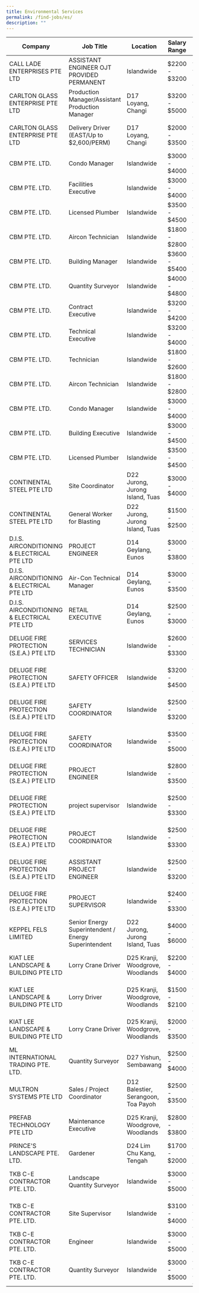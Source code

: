 ```yaml
---
title: Environmental Services
permalink: /find-jobs/es/
description: ""
---
```

|Company|Job Title|Location|Salary Range|Link|
|--------|--------|--------|--------|--------|
|CALL LADE ENTERPRISES PTE LTD|ASSISTANT ENGINEER OJT PROVIDED PERMANENT|Islandwide|$2200 - $3200|https://www.mycareersfuture.gov.sg/job/building-construction/assistant-engineer-ojt-provided-permanent-call-lade-enterprises-1cff5d0d6b1a65129cbfc6d6e26aa678|
|CARLTON GLASS ENTERPRISE PTE LTD|Production Manager/Assistant Production Manager|D17 Loyang, Changi|$3200 - $5000|https://www.mycareersfuture.gov.sg/job/building-construction/production-managerassistant-production-manager-carlton-glass-enterprise-26258dbea4b298f262027fa7ab70c867|
|CARLTON GLASS ENTERPRISE PTE LTD|Delivery Driver (EAST/Up to $2,600/PERM)|D17 Loyang, Changi|$2000 - $3500|https://www.mycareersfuture.gov.sg/job/building-construction/delivery-driver-carlton-glass-enterprise-f6ab9ffd177e8b1fe9b67cae3f13b887|
|CBM PTE. LTD.|Condo Manager|Islandwide|$3000 - $4000|https://www.mycareersfuture.gov.sg/job/building-construction/condo-manager-cbm-4ba2e1ad1026cfb5689f17377408414b|
|CBM PTE. LTD.|Facilities Executive|Islandwide|$3000 - $4000|https://www.mycareersfuture.gov.sg/job/building-construction/facilities-executive-cbm-1b62268f04ab82a05a31e943ac383a8f|
|CBM PTE. LTD.|Licensed Plumber|Islandwide|$3500 - $4500|https://www.mycareersfuture.gov.sg/job/building-construction/licensed-plumber-cbm-d82599e8180f1f5e1f2f05a06b7042e2|
|CBM PTE. LTD.|Aircon Technician|Islandwide|$1800 - $2800|https://www.mycareersfuture.gov.sg/job/building-construction/aircon-technician-cbm-0c04f42bc28248145b564d0575153f31|
|CBM PTE. LTD.|Building Manager|Islandwide|$3600 - $5400|https://www.mycareersfuture.gov.sg/job/building-construction/building-manager-cbm-067141dbad030ab667b7993ceaff86f7|
|CBM PTE. LTD.|Quantity Surveyor|Islandwide|$4000 - $4800|https://www.mycareersfuture.gov.sg/job/building-construction/quantity-surveyor-cbm-db209f5c163f5652214e3e432e2ed295|
|CBM PTE. LTD.|Contract Executive|Islandwide|$3200 - $4200|https://www.mycareersfuture.gov.sg/job/building-construction/contract-executive-cbm-edfde8714192620541097b040649bff3|
|CBM PTE. LTD.|Technical Executive|Islandwide|$3200 - $4000|https://www.mycareersfuture.gov.sg/job/building-construction/technical-executive-cbm-c3f5ac819084fbeaaa9e229b027a0aa3|
|CBM PTE. LTD.|Technician|Islandwide|$1800 - $2600|https://www.mycareersfuture.gov.sg/job/building-construction/technician-cbm-00cb57b0858f32d6d2a86c85043a3117|
|CBM PTE. LTD.|Aircon Technician|Islandwide|$1800 - $2800|https://www.mycareersfuture.gov.sg/job/building-construction/aircon-technician-cbm-78b4d34ff25aff384484ce27caf48306|
|CBM PTE. LTD.|Condo Manager|Islandwide|$3000 - $4000|https://www.mycareersfuture.gov.sg/job/building-construction/condo-manager-cbm-9864da54eada6f3a46d45145a3917bf4|
|CBM PTE. LTD.|Building Executive|Islandwide|$3000 - $4500|https://www.mycareersfuture.gov.sg/job/building-construction/building-executive-cbm-a6292ebe26cede8df940c1a2a9b3250a|
|CBM PTE. LTD.|Licensed Plumber|Islandwide|$3500 - $4500|https://www.mycareersfuture.gov.sg/job/building-construction/licensed-plumber-cbm-bdfc5fa647735787a1eeeebf48aa09da|
|CONTINENTAL STEEL PTE LTD|Site Coordinator |D22 Jurong, Jurong Island, Tuas|$3000 - $4000|https://www.mycareersfuture.gov.sg/job/building-construction/site-coordinator-continental-steel-d6c60850b58df507aee8cd4d37ad1225|
|CONTINENTAL STEEL PTE LTD|General Worker for Blasting|D22 Jurong, Jurong Island, Tuas|$1500 - $2500|https://www.mycareersfuture.gov.sg/job/building-construction/general-worker-blasting-continental-steel-f64da5a14bcbda55d5342f4acbeba488|
|D.I.S. AIRCONDITIONING & ELECTRICAL PTE LTD|PROJECT ENGINEER|D14 Geylang, Eunos|$3000 - $3800|https://www.mycareersfuture.gov.sg/job/building-construction/project-engineer-dis-airconditioning-electrical-af4033335295216f1a300b92daede46f|
|D.I.S. AIRCONDITIONING & ELECTRICAL PTE LTD|Air-Con Technical Manager|D14 Geylang, Eunos|$3000 - $3500|https://www.mycareersfuture.gov.sg/job/building-construction/air-con-technical-manager-dis-airconditioning-electrical-4046086763ab0a0ac67bcd172c900fdd|
|D.I.S. AIRCONDITIONING & ELECTRICAL PTE LTD|RETAIL EXECUTIVE|D14 Geylang, Eunos|$2500 - $3000|https://www.mycareersfuture.gov.sg/job/building-construction/retail-executive-dis-airconditioning-electrical-7515eb8206de9c0c2366318c74e8ff9f|
|DELUGE FIRE PROTECTION (S.E.A.) PTE LTD|SERVICES TECHNICIAN|Islandwide|$2600 - $3300|https://www.mycareersfuture.gov.sg/job/building-construction/services-technician-deluge-fire-protection-7f4cbb6b810d6ee641b38a816fc92417|
|DELUGE FIRE PROTECTION (S.E.A.) PTE LTD|SAFETY OFFICER|Islandwide|$3200 - $4500|https://www.mycareersfuture.gov.sg/job/building-construction/safety-officer-deluge-fire-protection-151517e183e178b7a9e9a8ddbcd7c1ea|
|DELUGE FIRE PROTECTION (S.E.A.) PTE LTD|SAFETY COORDINATOR|Islandwide|$2500 - $3200|https://www.mycareersfuture.gov.sg/job/building-construction/safety-coordinator-deluge-fire-protection-8c271bccb96b992bcb8cc245ed7dc487|
|DELUGE FIRE PROTECTION (S.E.A.) PTE LTD|SAFETY COORDINATOR|Islandwide|$3500 - $5000|https://www.mycareersfuture.gov.sg/job/building-construction/safety-coordinator-deluge-fire-protection-bbfa1eb5623dd0d6a365f6e2106ca267|
|DELUGE FIRE PROTECTION (S.E.A.) PTE LTD|PROJECT ENGINEER|Islandwide|$2800 - $3500|https://www.mycareersfuture.gov.sg/job/building-construction/project-engineer-deluge-fire-protection-ff83e62752303f0cab337c221358e851|
|DELUGE FIRE PROTECTION (S.E.A.) PTE LTD|project supervisor|Islandwide|$2500 - $3300|https://www.mycareersfuture.gov.sg/job/building-construction/project-supervisor-deluge-fire-protection-9e41cbb81c8c6385d4e4dbaef2381451|
|DELUGE FIRE PROTECTION (S.E.A.) PTE LTD|PROJECT COORDINATOR|Islandwide|$2500 - $3300|https://www.mycareersfuture.gov.sg/job/building-construction/project-coordinator-deluge-fire-protection-ccf81b6e493ab19aaeabebbd0805a96c|
|DELUGE FIRE PROTECTION (S.E.A.) PTE LTD|ASSISTANT PROJECT ENGINEER|Islandwide|$2500 - $3200|https://www.mycareersfuture.gov.sg/job/building-construction/assistant-project-engineer-deluge-fire-protection-d3d65ebab06c9d60928dc72adfcba238|
|DELUGE FIRE PROTECTION (S.E.A.) PTE LTD|PROJECT SUPERVISOR|Islandwide|$2400 - $3300|https://www.mycareersfuture.gov.sg/job/building-construction/project-supervisor-deluge-fire-protection-5446e2adf6fd4c8d84dc0e27647d5d4c|
|KEPPEL FELS LIMITED|Senior Energy Superintendent / Energy Superintendent|D22 Jurong, Jurong Island, Tuas|$4000 - $6000|https://www.mycareersfuture.gov.sg/job/building-construction/senior-energy-superintendent-energy-superintendent-keppel-fels-70545a6862c64217b4d664713ffa81f1|
|KIAT LEE LANDSCAPE & BUILDING PTE LTD|Lorry Crane Driver|D25 Kranji, Woodgrove, Woodlands|$2200 - $4000|https://www.mycareersfuture.gov.sg/job/building-construction/lorry-crane-driver-kiat-lee-landscape-building-d2b8eb151f9d2636e5d01af7a2e44840|
|KIAT LEE LANDSCAPE & BUILDING PTE LTD|Lorry Driver|D25 Kranji, Woodgrove, Woodlands|$1500 - $2100|https://www.mycareersfuture.gov.sg/job/building-construction/lorry-driver-kiat-lee-landscape-building-2a126090747c9bd9c35ef510c1aca136|
|KIAT LEE LANDSCAPE & BUILDING PTE LTD|Lorry Crane Driver|D25 Kranji, Woodgrove, Woodlands|$2000 - $3500|https://www.mycareersfuture.gov.sg/job/building-construction/lorry-crane-driver-kiat-lee-landscape-building-2a27a4bfea33a503921a2fd223d817be|
|ML INTERNATIONAL TRADING PTE. LTD.|Quantity Surveyor|D27 Yishun, Sembawang|$2500 - $4000|https://www.mycareersfuture.gov.sg/job/building-construction/quantity-surveyor-ml-international-trading-5e9cff87d28cb72e55a86d5c66bc8c42|
|MULTRON SYSTEMS PTE LTD|Sales / Project Coordinator|D12 Balestier, Serangoon, Toa Payoh|$2500 - $3500|https://www.mycareersfuture.gov.sg/job/building-construction/sales-project-coordinator-multron-systems-08d190403e9e9841ba29116684e7cff8|
|PREFAB TECHNOLOGY PTE LTD|Maintenance Executive|D25 Kranji, Woodgrove, Woodlands|$2800 - $3800|https://www.mycareersfuture.gov.sg/job/building-construction/maintenance-executive-prefab-technology-3020aedbc276482d0395029f10b5c789|
|PRINCE'S LANDSCAPE PTE. LTD.|Gardener|D24 Lim Chu Kang, Tengah|$1700 - $2000|https://www.mycareersfuture.gov.sg/job/building-construction/gardener-princes-landscape-bb1b5cd886bc13a7bd009d5c2933bdb6|
|TKB C-E CONTRACTOR PTE. LTD.|Landscape Quantity Surveyor|Islandwide|$3000 - $5000|https://www.mycareersfuture.gov.sg/job/building-construction/landscape-quantity-surveyor-tkb-c-e-contractor-3e1e9de345f9cd1547b2427c6da68fa4|
|TKB C-E CONTRACTOR PTE. LTD.|Site Supervisor|Islandwide|$3100 - $4000|https://www.mycareersfuture.gov.sg/job/building-construction/site-supervisor-tkb-c-e-contractor-aa307b85e958c716116257bcf04fcfaf|
|TKB C-E CONTRACTOR PTE. LTD.|Engineer|Islandwide|$3000 - $5000|https://www.mycareersfuture.gov.sg/job/building-construction/engineer-tkb-c-e-contractor-bff9836574641f655060a1bb4ded62ae|
|TKB C-E CONTRACTOR PTE. LTD.|Quantity Surveyor|Islandwide|$3000 - $5000|https://www.mycareersfuture.gov.sg/job/building-construction/quantity-surveyor-tkb-c-e-contractor-d5e4fc0fafc1fd36a84d094aa7d31505|
